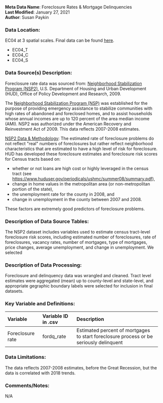 **Meta Data Name**: Foreclosure Rates & Mortgage Delinquencies  
**Last Modified**: January 27, 2021  
**Author**: Susan Paykin  

### Data Location: 
EC04 at 3 spatial scales. Final data can be found [here](/data_final).  
* EC04_T
* EC04_C
* EC04_S

### Data Source(s) Description:  

Foreclosure rate data was sourced from: [Neighborhood Stabilization Program (NSP2)](https://www.huduser.gov/portal/NSP2datadesc.html), U.S. Department of Housing and Urban Development (HUD), Office of Policy Development and Research, 2009. 

The [Neighborhood Stabilization Program (NSP)](https://www.huduser.gov/portal/datasets/NSP.html) was established for the purpose of providing emergency assistance to stabilize communities with high rates of abandoned and foreclosed homes, and to assist households whose annual incomes are up to 120 percent of the area median income (AMI). NSP2 was authorized under the American Recovery and Reinvestment Act of 2009. This data reflects 2007-2008 estimates. 

[NSP2 Data & Methodology](https://www.huduser.gov/portal/NSP2datadesc.html): The estimated rate of foreclosure problems do not reflect "real" numbers of foreclosures but rather reflect neighborhood characteristics that are estimated to have a high level of risk for foreclosure. HUD has developed these foreclosure estimates and foreclosure risk scores for Census tracts based on: 

* whether or not loans are high cost or highly leveraged in the census tract (see https://www.huduser.gov/periodicals/ushmc/summer08/summary.pdf),
* change in home values in the metropolitan area (or non-metropolitan portion of the state),
* the unemployment rate for the county in 2008, and
* change in unemployment in the county between 2007 and 2008.

These factors are extremely good predictors of foreclosure problems.

### Description of Data Source Tables:

The NSP2 dataset includes variables used to estimate census tract-level foreclosure risk scores, including estimated number of foreclosures, rate of foreclosures, vacancy rates, number of mortgages, type of mortgages, price changes, average unemployment, and change in unemployment. We selected

### Description of Data Processing: 

Foreclosure and delinquency data was wrangled and cleaned. Tract level estimates were aggregated (mean) up to county-level and state-level, and appropriate gegraphic boundary labels were selected for inclusion in final datasets. 

### Key Variable and Definitions:

| Variable | Variable ID in .csv | Description |
|:---------|:--------------------|:------------|
| Foreclosure rate | fordq_rate | Estimated percent of mortgages to start foreclosure process or be seriously delinquent |

### Data Limitations:
The data reflects 2007-2008 estimates, before the Great Recession, but the data is correlated with 2018 trends. 

### Comments/Notes:
N/A
